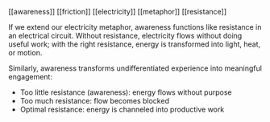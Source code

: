 [[awareness]] [[friction]] [[electricity]] [[metaphor]] [[resistance]] 

If we extend our electricity metaphor, awareness functions like resistance in an electrical circuit. Without resistance, electricity flows without doing useful work; with the right resistance, energy is transformed into light, heat, or motion.

Similarly, awareness transforms undifferentiated experience into meaningful engagement:

- Too little resistance (awareness): energy flows without purpose
- Too much resistance: flow becomes blocked
- Optimal resistance: energy is channeled into productive work
